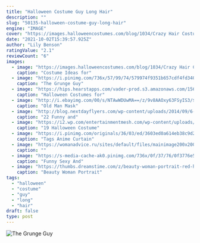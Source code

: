 ```yaml
---
title: "Halloween Costume Guy Long Hair"
description: ""
slug: "50135-halloween-costume-guy-long-hair"
engine: "IMAGE"
cover: "https://images.halloweencostumes.com/blog/1034/Crazy Hair Costumes.jpg"
date: "2021-10-02T15:39:57.925Z"
author: "Lily Benson"
ratingValue: "2.1"
reviewCount: "6"
images:
  - image: "https://images.halloweencostumes.com/blog/1034/Crazy Hair Costumes.jpg"
    caption: "Costume Ideas for"
  - image: "https://i.pinimg.com/736x/57/99/74/579974f9351b657cdf4fd34013b12e54--grunge-guys-s-grunge.jpg"
    caption: "The Grunge Guy"
  - image: "https://hips.hearstapps.com/vader-prod.s3.amazonaws.com/1563470478-LA_86872X_01_2019COSTUMES.jpg?crop=1xw:1xh;center,top&resize=480:*"
    caption: "Halloween Costumes for"
  - image: "http://i.ebayimg.com/00/s/NTAwWDUwMA==/z/9v8AAOxy63FSyIS3/$_3.JPG?set_id=2"
    caption: "Old Man Mask"
  - image: "http://blog.nextdayflyers.com/wp-content/uploads/2014/09/6-pinterest-costume.jpg"
    caption: "22 Funny and"
  - image: "https://i2.wp.com/entertainmentmesh.com/wp-content/uploads/2018/10/undertaker-wwe-wrestler-halloween-costume-ideas-for-men-with-long-hair.jpg?w=600&ssl=1"
    caption: "19 Halloween Costume"
  - image: "https://i.pinimg.com/originals/36/03/ed/3603ed0a614eb38c9d2b6ef283fcba85.jpg"
    caption: "Tags Anime Curtain"
  - image: "https://womanadvice.ru/sites/default/files/mainimage200x200/kak_stat_hippi.jpg.crop_display.jpg"
    caption: ""
  - image: "https://s-media-cache-ak0.pinimg.com/736x/0f/37/76/0f3776e5020678d6ef9c2345ee17ed74.jpg"
    caption: "Funny Sexy And"
  - image: "https://thumbs.dreamstime.com/z/beauty-woman-portrait-red-hair-beautiful-redhead-girl-looking-to-side-sexy-pretty-makeup-multiracial-asian-caucasian-32259230.jpg"
    caption: "Beauty Woman Portrait"
tags:
  - "halloween"
  - "costume"
  - "guy"
  - "long"
  - "hair"
draft: false
type: post
---
```



![The Grunge Guy](https://i.pinimg.com/736x/57/99/74/579974f9351b657cdf4fd34013b12e54--grunge-guys-s-grunge.jpg "The Grunge Guy")


<!--inArticleAds-->

<!--galleryOne-->


<!--inArticleAds-->

<!--galleryTwo-->


<!--galleryThree-->

